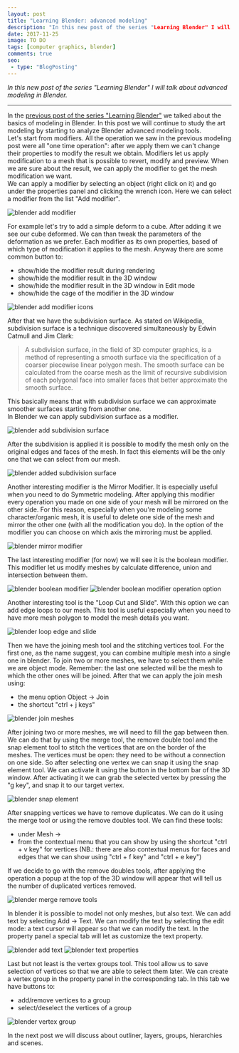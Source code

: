 ```yaml
---
layout: post
title: "Learning Blender: advanced modeling"
description: "In this new post of the series "Learning Blender" I will talk about advanced modeling in Blender."
date: 2017-11-25
image: TO DO
tags: [computer graphics, blender]
comments: true
seo:
 - type: "BlogPosting"
---
```


*In this new post of the series "Learning Blender" I will talk about advanced modeling in Blender.*

---

In the [previous post of the series "Learning Blender"](TODO) we talked about the basics of modeling in Blender. In this post we will continue to study the 
art modeling by starting to analyze Blender advanced modeling tools.  
Let's start from modifiers. All the operation we saw in the previous modeling post were all "one time operation": 
after we apply them we can't change their properties to modify the result we obtain. Modifiers let us apply 
modification to a mesh that is possible to revert, modify and preview. When we are sure about the result, we can 
apply the modifier to get the mesh modification we want.  
We can apply a modifier by selecting an object (right click on it) and go under the properties panel and clicking the 
wrench icon. Here we can select a modifier from the list "Add modifier".

![blender add modifier](/assets/images/posts/blender-add-modifier.jpg "blender add modifier")

For example let's try to add a simple deform to a cube. After adding it we see our cube deformed. We can than tweak 
the parameters of the deformation as we prefer. Each modifier as its own properties, based of which type of 
modification it applies to the mesh. Anyway there are some common button to:

* show/hide the modifier result during rendering
* show/hide the modifier result in the 3D window
* show/hide the modifier result in the 3D window in Edit mode
* show/hide the cage of the modifier in the 3D window

![blender add modifier icons](/assets/images/posts/blender-add-modifier-icons.jpg "blender add modifier icons")

After that we have the subdivision surface. As stated on Wikipedia, subdivision surface is a technique discovered 
simultaneously by Edwin Catmull and Jim Clark:

> A subdivision surface, in the field of 3D computer graphics, is a method of representing a smooth surface via the 
specification of a coarser piecewise linear polygon mesh. The smooth surface can be calculated from the coarse mesh 
as the limit of recursive subdivision of each polygonal face into smaller faces that better approximate the smooth surface.

This basically means that with subdivision surface we can approximate smoother surfaces starting from another one.  
In Blender we can apply subdivision surface as a modifier.

![blender add subdivision surface](/assets/images/posts/blender-add-subdivision-surface.jpg "blender add subdivision surface")

After the subdivision is applied it is possible to modify the mesh only on the original edges and faces of the mesh. 
In fact this elements will be the only one that we can select from our mesh. 

![blender added subdivision surface](/assets/images/posts/blender-added-subdivision-surface.jpg "blender added subdivision surface")

Another interesting modifier is the Mirror Modifier. It is especially useful when you need to do Symmetric modeling. 
After applying this modifier every operation you made on one side of your mesh will be mirrored on the other side. 
For this reason, especially when you're modeling some character/organic mesh, it is useful to delete one side of the 
mesh and mirror the other one (with all the modification you do). In the option of the modifier you can choose on 
which axis the mirroring must be applied.

![blender mirror modifier](/assets/images/posts/blender-mirror-modifier.jpg "blender mirror modifier")

The last interesting modifier (for now) we will see it is the boolean modifier. This modifier let us modify meshes by
 calculate difference, union and intersection between them.
 
![blender boolean modifier](/assets/images/posts/blender-boolean-modifier.jpg "blender boolean modifier")
![blender boolean modifier operation option](/assets/images/posts/blender-boolean-modifier-operation-option.jpg 
"blender boolean modifier operation option")

Another interesting tool is the "Loop Cut and Slide". With this option we can add edge loops
 to our mesh. This tool is useful especially when you need to have more mesh polygon to model the mesh details you want.

![blender loop edge and slide](/assets/images/posts/blender-loop-edge-and-slide.jpg "blender loop edge and slide")

Then we have the joining mesh tool and the stitching vertices tool. For the first one, as the name suggest, you can 
combine multiple mesh into a single one in blender. To join two or more meshes, we have to select them while we are 
object mode. Remember: the last one selected will be the mesh to which the other ones will be joined. After that we 
can apply the join mesh using:
 
* the menu option Object -> Join
* the shortcut "ctrl + j keys"

![blender join meshes](/assets/images/posts/blender-join-meshes.jpg "blender join meshes")

After joining two or more meshes, we will need to fill the gap between then. We can do that by using the merge tool, 
the remove double tool and the snap element tool to stitch the vertices that are on the border of the meshes. The 
vertices must be open: they need to be without a connection on one side. So after selecting one vertex we can snap it
 using the snap element tool. We can activate it using the button in the bottom bar of the 3D window. After 
 activating it we can grab the selected vertex by pressing the "g key", and snap it to our target vertex.  

![blender snap element](/assets/images/posts/blender-snap-element.jpg "blender snap element")

After snapping vertices we have to remove duplicates. We can do it using the merge tool or using the remove doubles 
tool. We can find these tools:
 
* under Mesh -> <Type of element under selection>
* from the contextual menu that you can show by using the shortcut "ctrl + v key" for vertices (NB.: there are also 
contextual menus for faces and edges that we can show using "ctrl + f key" and "ctrl + e key")

If we decide to go with the remove doubles tools, after applying the operation a popup at the top of the 3D window 
will appear that will tell us the number of duplicated vertices removed.

![blender merge remove tools](/assets/images/posts/blender-merge-remove-tools.jpg "blender merge remove tools")

In blender it is possible to model not only meshes, but also text. We can add text by selecting Add -> Text. We can 
modify the text by selecting the edit mode: a text cursor will appear so that we can modify the text. In the property
 panel a special tab will let as customize the text property. 
 
![blender add text](/assets/images/posts/blender-add-text.jpg "blender add text")
![blender text properties](/assets/images/posts/blender-text-properties.jpg "blender text properties")

Last but not least is the vertex groups tool. This tool allow us to save selection of vertices so that we are able to
 select them later. We can create a vertex group in the property panel in the corresponding tab. In this tab we have 
 buttons to:
 
* add/remove vertices to a group
* select/deselect the vertices of a group

![blender vertex group](/assets/images/posts/blender-vertex-group.jpg "blender vertex group")

In the next post we will discuss about outliner, layers, groups, hierarchies and scenes.